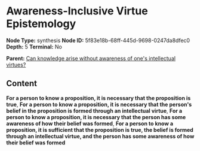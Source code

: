# Awareness-Inclusive Virtue Epistemology

**Node Type:** synthesis
**Node ID:** 5f83e18b-68ff-445d-9698-0247da8dfec0
**Depth:** 5
**Terminal:** No

**Parent:** [Can knowledge arise without awareness of one's intellectual virtues?](can-knowledge-arise-without-awareness-of-ones-intellectual-virtues-antithesis-30dd50e1-eff3-4da0-a6e1-1154febec3ef.md)

## Content

**For a person to know a proposition, it is necessary that the proposition is true**, **For a person to know a proposition, it is necessary that the person's belief in the proposition is formed through an intellectual virtue**, **For a person to know a proposition, it is necessary that the person has some awareness of how their belief was formed**, **For a person to know a proposition, it is sufficient that the proposition is true, the belief is formed through an intellectual virtue, and the person has some awareness of how their belief was formed**
